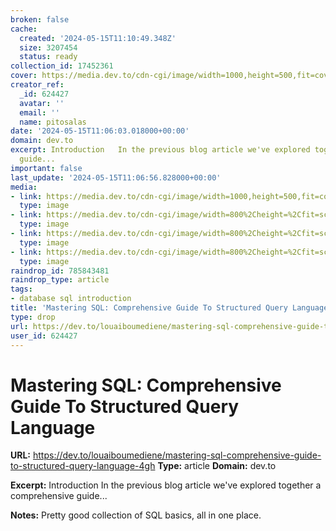 ```yaml
---
broken: false
cache:
  created: '2024-05-15T11:10:49.348Z'
  size: 3207454
  status: ready
collection_id: 17452361
cover: https://media.dev.to/cdn-cgi/image/width=1000,height=500,fit=cover,gravity=auto,format=auto/https%3A%2F%2Fdev-to-uploads.s3.amazonaws.com%2Fuploads%2Farticles%2Fi3ht0fgcfuhy4dczqhbl.png
creator_ref:
  _id: 624427
  avatar: ''
  email: ''
  name: pitosalas
date: '2024-05-15T11:06:03.018000+00:00'
domain: dev.to
excerpt: Introduction   In the previous blog article we've explored together a comprehensive
  guide...
important: false
last_update: '2024-05-15T11:06:56.828000+00:00'
media:
- link: https://media.dev.to/cdn-cgi/image/width=1000,height=500,fit=cover,gravity=auto,format=auto/https%3A%2F%2Fdev-to-uploads.s3.amazonaws.com%2Fuploads%2Farticles%2Fi3ht0fgcfuhy4dczqhbl.png
  type: image
- link: https://media.dev.to/cdn-cgi/image/width=800%2Cheight=%2Cfit=scale-down%2Cgravity=auto%2Cformat=auto/https%3A%2F%2Fdev-to-uploads.s3.amazonaws.com%2Fuploads%2Farticles%2Fcvmr1vh4frdyjfmzf5sh.gif
  type: image
- link: https://media.dev.to/cdn-cgi/image/width=800%2Cheight=%2Cfit=scale-down%2Cgravity=auto%2Cformat=auto/https%3A%2F%2Fdev-to-uploads.s3.amazonaws.com%2Fuploads%2Farticles%2Ffvpr0nujx4fed7e4xvh3.png
  type: image
- link: https://media.dev.to/cdn-cgi/image/width=800%2Cheight=%2Cfit=scale-down%2Cgravity=auto%2Cformat=auto/https%3A%2F%2Fdev-to-uploads.s3.amazonaws.com%2Fuploads%2Farticles%2Fz7m0q9jdx3opw29zja6j.png
  type: image
raindrop_id: 785843481
raindrop_type: article
tags:
- database sql introduction
title: 'Mastering SQL: Comprehensive Guide To Structured Query Language'
type: drop
url: https://dev.to/louaiboumediene/mastering-sql-comprehensive-guide-to-structured-query-language-4gh
user_id: 624427
---
```


# Mastering SQL: Comprehensive Guide To Structured Query Language

**URL:** https://dev.to/louaiboumediene/mastering-sql-comprehensive-guide-to-structured-query-language-4gh
**Type:** article
**Domain:** dev.to

**Excerpt:** Introduction   In the previous blog article we've explored together a comprehensive guide...

**Notes:**
Pretty good collection of SQL basics, all in one place. 
